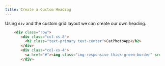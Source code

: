 ```yaml
---
title: Create a Custom Heading
---
```

Using `div` and the custom grid layout we can create our own heading.
```html
    <div class="row">
       <div class="col-xs-8">
         <h2 class="text-primary text-center">CatPhotoApp</h2>
       </div>
       <div class="col-xs-4">
         <a href="#"><img class="img-responsive thick-green-border" src="https://bit.ly/fcc-relaxing-cat"></a>
       </div>
```
